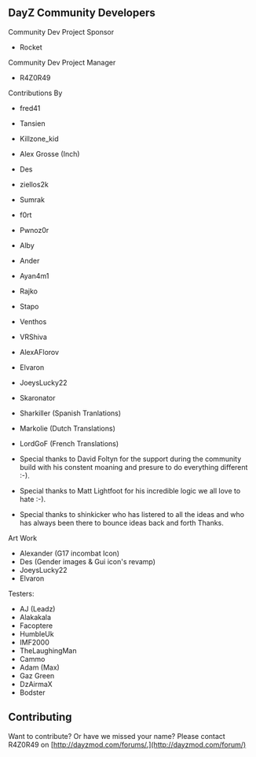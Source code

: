DayZ Community Developers
-------
Community Dev Project Sponsor
* Rocket

Community Dev Project Manager
* R4Z0R49

Contributions By
* fred41
* Tansien
* Killzone_kid
* Alex Grosse (Inch)
* Des
* ziellos2k
* Sumrak
* f0rt
* Pwnoz0r
* Alby
* Ander
* Ayan4m1
* Rajko
* Stapo
* Venthos
* VRShiva
* AlexAFlorov
* Elvaron
* JoeysLucky22
* Skaronator
* Sharkiller  (Spanish Tranlations)
* Markolie	(Dutch Translations)
* LordGoF (French Translations)

* Special thanks to David Foltyn for the support during the community build with his constent moaning and presure to do everything different :-).
* Special thanks to Matt Lightfoot for his incredible logic we all love to hate :-).
* Special thanks to shinkicker who has listered to all the ideas and who has always been there to bounce ideas back and forth Thanks.

Art Work
* Alexander (G17 incombat Icon)
* Des (Gender images & Gui icon's revamp)
* JoeysLucky22
* Elvaron

Testers:
* AJ (Leadz)
* Alakakala
* Facoptere
* HumbleUk
* IMF2000
* TheLaughingMan
* Cammo
* Adam (Max)
* Gaz Green
* DzAirmaX
* Bodster


Contributing
------------
Want to contribute? Or have we missed your name?
Please contact R4Z0R49 on [http://dayzmod.com/forums/.](http://dayzmod.com/forum/)
